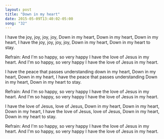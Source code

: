 ```yaml
---
layout: post
title: "Down in my heart"
date: 2015-05-09T13:40:02-05:00
song: "32"
---
```

 I have the joy, joy, joy, joy,
Down in my heart,
Down in my heart,
Down in my heart,
I have the joy, joy, joy, joy,
Down in my heart,
Down in my heart to stay.

Refrain:
And I'm so happy, so very happy
I have the love of Jesus in my heart.
And I'm so happy, so very happy
I have the love of Jesus in my heart.

I have the peace that passes understanding
down in my heart,
Down in my heart,
Down in my heart,
I have the peace that passes understanding
Down in my heart,
Down in my heart to stay.

Refrain:
And I'm so happy, so very happy
I have the love of Jesus in my heart.
And I'm so happy, so very happy
I have the love of Jesus in my heart.

I have the love of Jesus, love of Jesus,
Down in my heart,
Down in my heart,
Down in my heart,
I have the love of Jesus, love of Jesus,
Down in my heart,
Down in my heart to stay.

Refrain:
And I'm so happy, so very happy
I have the love of Jesus in my heart.
And I'm so happy, so very happy
I have the love of Jesus in my heart.
